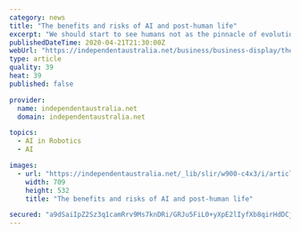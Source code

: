 ```yaml
---
category: news
title: "The benefits and risks of AI and post-human life"
excerpt: "We should start to see humans not as the pinnacle of evolution and the rulers of the world ... At the same time, humans in their current form will rapidly find new ones to fight over (technology, robots, AI and so on). In order to overcome some of these deeply ingrained human obstacles, post-humanism points to technologies that can be of ..."
publishedDateTime: 2020-04-21T21:30:00Z
webUrl: "https://independentaustralia.net/business/business-display/the-benefits-and-risks-of-ai-and-post-human-life,13818"
type: article
quality: 39
heat: 39
published: false

provider:
  name: independentaustralia.net
  domain: independentaustralia.net

topics:
  - AI in Robotics
  - AI

images:
  - url: "https://independentaustralia.net/_lib/slir/w900-c4x3/i/article/img/article-13818-hero.jpg"
    width: 709
    height: 532
    title: "The benefits and risks of AI and post-human life"

secured: "a9dSaiIpZ2Sz3q1camRrv9Ms7knDRi/GRJu5FiL0+yXpE2lIyfXb8qirHdDCjtdtwFfFBsY3Bqu3ImC6PBYR3YXAwtxr9bAIElXvtGM9594sc9eTJbiET3mltvsfS0CCjzkQKwEDGkQRw+uILamCVCBzUQiSyGZheGGp7HuMwa7YkMreIN+09EtMNxTR7n6nUmNhp8KxBd3/4Q99vOHMdB6DT8rln583sQBTtCOW0GDu0a70F3sbwsO+g2BFW/qYYE9H+GaSDMAr5h+dp8iTnd8nEEw9jBI4KYxB4pAglhWRXFvLIK9d9BB6CTZ7zGIt;tDmBRzs00LTrCi0TF8wDGA=="
---
```


